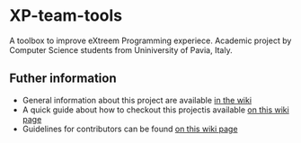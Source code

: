 # XP-team-tools
A toolbox to improve eXtreem Programming experiece. Academic project by Computer Science students from Uniniversity of Pavia, Italy.

## Futher information   
* General information about this project are available [in the wiki](https://github.com/WhiskeyInc/XP-team-tools/wiki)    
* A quick guide about how to checkout this projectis available [on this wiki page](https://github.com/WhiskeyInc/XP-team-tools/wiki)   
* Guidelines for contributors can be found [on this wiki page](https://github.com/WhiskeyInc/XP-team-tools/wiki/Our-rules)    
